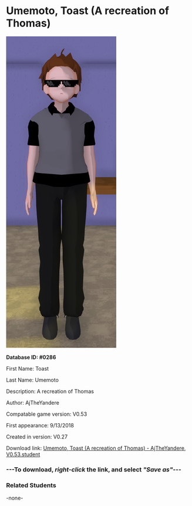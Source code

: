 # Umemoto, Toast (A recreation of Thomas)

<img src="../../Files/Images/Umemoto, Toast (A recreation of Thomas).png" title="Umemoto, Toast (A recreation of Thomas) - AjTheYandere, V0.53">

**Database ID: #0286**

First Name: Toast

Last Name: Umemoto

Description: A recreation of Thomas

Author: AjTheYandere

Compatable game version: V0.53

First appearance: 9/13/2018

Created in version: V0.27

Download link: <a href="https://raw.githubusercontent.com/Arbiter1223/Daigaku-Gurashi-Custom-Students/master/Files/Student%20Files/Umemoto%2C%20Toast%20(A%20recreation%20of%20Thomas)%20-%20AjTheYandere%2C%20V0.53.student">Umemoto, Toast (A recreation of Thomas) - AjTheYandere, V0.53.student</a>

### ---**To download, _right-click_ the link, and select _"Save as"_**---

### Related Students

-none-
